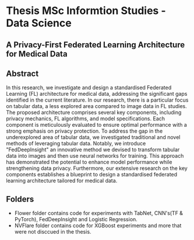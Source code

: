 # Thesis MSc Informtion Studies - Data Science

## A Privacy-First Federated Learning Architecture for Medical Data

## Abstract
In this research, we investigate and design a standardised Federated Learning (FL) architecture for medical data, addressing the significant gaps identified in the current literature. In our research, there is a particular focus on tabular data, a less explored area compared to image data in FL studies. The proposed architecture comprises several key components, including privacy mechanics, FL algorithms, and model specifications. Each component is meticulously evaluated to ensure optimal performance with a strong emphasis on privacy protection. To address the gap in the underexplored area of tabular data, we investigated traditional and novel methods of leveraging tabular data. Notably, we introduce "FedDeepInsight" an innovative method we devised to transform tabular data into images and then use neural networks for training. This approach has demonstrated the potential to enhance model performance while strengthening data privacy. Furthermore, our extensive research on the key components establishes a blueprint to design a standardised federated learning architecture tailored for medical data.


## Folders
- Flower folder contains code for experiments with TabNet, CNN's(TF & PyTorch), FedDeepInsight and Logistic Regression.
- NVFlare folder contains code for XGBoost experiments and more that were not disccued in the thesis.
